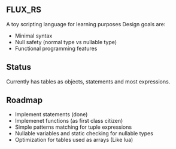 ## FLUX_RS
A toy scripting language for learning purposes
Design goals are:
* Minimal syntax
* Null safety (normal type vs nullable type)
* Functional programming features

## Status
Currently has tables as objects, statements and most expressions.

## Roadmap
* Implement statements (done)
* Implemenet functions (as first class citizen)
* Simple patterns matching for tuple expressions
* Nullable variables and static checking for nullable types
* Optimization for tables used as arrays (Like lua)